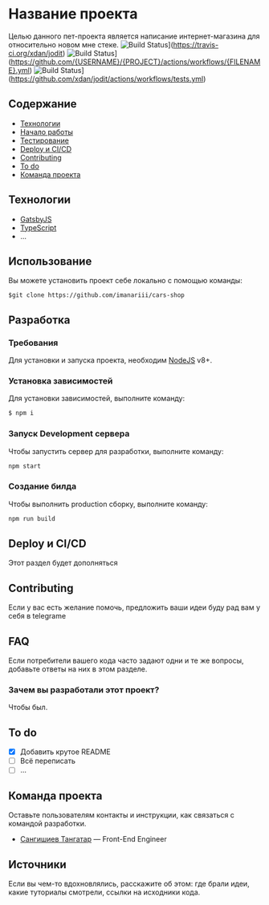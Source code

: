 # Название проекта
Целью данного пет-проекта является написание интернет-магазина для относительно новом мне стеке. 
![Build Status](https://travis-ci.org/xdan/jodit.svg?branch=master)](https://travis-ci.org/xdan/jodit)
![Build Status](https://github.com/{USERNAME}/{PROJECT}/workflows/{ACTIONNAME}/badge.svg)](https://github.com/{USERNAME}/{PROJECT}/actions/workflows/{FILENAME}.yml)
![Build Status](https://github.com/xdan/jodit/workflows/Run%20tests/badge.svg)](https://github.com/xdan/jodit/actions/workflows/tests.yml)

## Содержание
- [Технологии](#технологии)
- [Начало работы](#начало-работы)
- [Тестирование](#тестирование)
- [Deploy и CI/CD](#deploy-и-ci/cd)
- [Contributing](#contributing)
- [To do](#to-do)
- [Команда проекта](#команда-проекта)

## Технологии
- [GatsbyJS](https://www.gatsbyjs.com/)
- [TypeScript](https://www.typescriptlang.org/)
- ...

## Использование
Вы можете установить проект себе локально с помощью команды:

```
$git clone https://github.com/imanariii/cars-shop
```

## Разработка

### Требования
Для установки и запуска проекта, необходим [NodeJS](https://nodejs.org/) v8+.

### Установка зависимостей
Для установки зависимостей, выполните команду:
```sh
$ npm i
```

### Запуск Development сервера
Чтобы запустить сервер для разработки, выполните команду:
```sh
npm start
```

### Создание билда
Чтобы выполнить production сборку, выполните команду: 
```sh
npm run build
```

## Deploy и CI/CD
Этот раздел будет дополняться

## Contributing
Если у вас есть желание помочь, предложить ваши идеи буду рад вам у себя в telegrame

## FAQ 
Если потребители вашего кода часто задают одни и те же вопросы, добавьте ответы на них в этом разделе.

### Зачем вы разработали этот проект?
Чтобы был.

## To do
- [x] Добавить крутое README
- [ ] Всё переписать
- [ ] ...

## Команда проекта
Оставьте пользователям контакты и инструкции, как связаться с командой разработки.

- [Сангишиев Тангатар](tg://resolve?domain=shark_69kg) — Front-End Engineer

## Источники
Если вы чем-то вдохновлялись, расскажите об этом: где брали идеи, какие туториалы смотрели, ссылки на исходники кода. 
